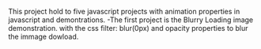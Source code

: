This project hold to five javascript projects with animation properties in javascript and demontrations.
-The first project is the Blurry Loading image demonstration. with the css filter: blur(0px) and opacity properties to blur the immage dowload. 
